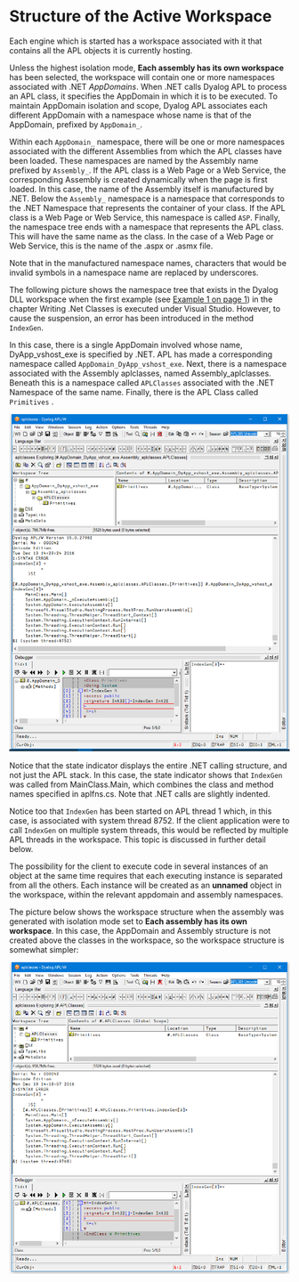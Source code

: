 # Structure of the Active Workspace

Each engine which is started has a workspace associated with it that contains all the APL objects it is currently hosting.

Unless the highest isolation mode, **Each assembly has its own workspace** has been selected, the workspace will contain one or more namespaces associated with .NET *AppDomains*. When .NET calls Dyalog APL to process an APL class, it specifies the AppDomain in which it is to be executed. To maintain AppDomain isolation and scope, Dyalog APL associates each different AppDomain with a namespace whose name is that of the AppDomain, prefixed by `AppDomain_`.

Within each `AppDomain_` namespace, there will be one or more namespaces associated with the different Assemblies from which the APL classes have been loaded. These namespaces are named by the Assembly name prefixed by `Assembly_`. If the APL class is a Web Page or a Web Service, the corresponding Assembly is created dynamically when the page is first loaded. In this case, the name of the Assembly itself is manufactured by .NET. Below the `Assembly_` namespace is a namespace that corresponds to the .NET Namespace that represents the container of your class. If the APL class is a Web Page or Web Service, this namespace is called `ASP`. Finally, the namespace tree ends with a namespace that represents the APL class. This will have the same name as the class. In the case of a Web Page or Web Service, this is the name of the .aspx or .asmx file.

Note that in the manufactured namespace names, characters that would be invalid symbols in a namespace name are replaced by underscores.

The following picture shows the namespace tree that exists in the Dyalog DLL workspace when the first example (see [Example 1 on page 1](../writing-net-classes/aplclasses1.md)) in the chapter Writing .Net Classes is executed under Visual Studio. However, to cause the suspension, an error has been introduced in the method  `IndexGen`.

In this case, there is a single AppDomain involved whose name, DyApp_vshost_exe is specified by .NET. APL has made a corresponding namespace called `AppDomain_DyApp_vshost_exe`. Next, there is a namespace associated with the Assembly aplclasses, named Assembly_aplclasses. Beneath this is a namespace called `APLClasses` associated with the .NET Namespace of the same name. Finally, there is the APL Class called `Primitives` .

![workspace structure1](../img/workspace-structure1.png)

Notice that the state indicator displays the entire .NET calling structure, and not just the APL stack. In this case, the state indicator shows that `IndexGen` was called from MainClass.Main, which combines the class and method names specified in aplfns.cs. Note that .NET calls are slightly indented.

Notice too that `IndexGen` has been started on APL thread 1 which, in this case, is associated with system thread 8752. If the client application were to call `IndexGen` on multiple system threads, this would be reflected by multiple APL threads in the workspace. This topic is discussed in further detail below.

The possibility for the client to execute code in several instances of an object at the same time requires that each executing instance is separated from all the others. Each instance will be created as an **unnamed** object in the workspace, within the relevant appdomain and assembly namespaces.

The picture below shows the workspace structure when the assembly was generated with isolation mode set to **Each assembly has its own workspace**. In this case, the AppDomain and Assembly structure is not created above the classes  in the workspace, so the workspace structure is somewhat simpler:

![workspace structure2](../img/workspace-structure2.png)
